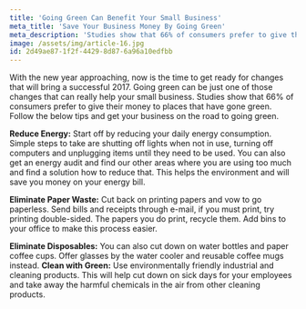 ```yaml
---
title: 'Going Green Can Benefit Your Small Business'
meta_title: 'Save Your Business Money By Going Green'
meta_description: 'Studies show that 66% of consumers prefer to give their money to places that have gone green. Follow the below tips and get your business on the road to going green.'
image: /assets/img/article-16.jpg
id: 2d49ae87-1f2f-4429-8d87-6a96a10edfbb
---
```

With the new year approaching, now is the time to get ready for changes that will bring a successful 2017. Going green can be just one of those changes that can really help your small business. Studies show that 66% of consumers prefer to give their money to places that have gone green. Follow the below tips and get your business on the road to going green.

<strong>Reduce Energy:</strong> Start off by reducing your daily energy consumption. Simple steps to take are shutting off lights when not in use, turning off computers and unplugging items until they need to be used. You can also get an energy audit and find our other areas where you are using too much and find a solution how to reduce that. This helps the environment and will save you money on your energy bill.

<strong>Eliminate Paper Waste:</strong> Cut back on printing papers and vow to go paperless. Send bills and receipts through e-mail, if you must print, try printing double-sided. The papers you do print, recycle them. Add bins to your office to make this process easier.

<strong>Eliminate Disposables:</strong> You can also cut down on water bottles and paper coffee cups. Offer glasses by the water cooler and reusable coffee mugs instead.
<strong>
Clean with Green:</strong> Use environmentally friendly industrial and cleaning products. This will help cut down on sick days for your employees and take away the harmful chemicals in the air from other cleaning products.